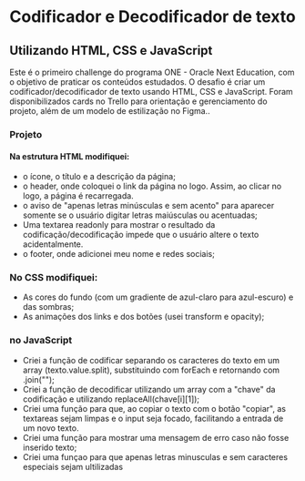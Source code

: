 <h1>Codificador e Decodificador de texto</h1>

<h2>Utilizando HTML, CSS e JavaScript</h2>

<p>Este é o primeiro challenge do programa ONE - Oracle Next Education, com o objetivo de praticar os conteúdos estudados.
  O desafio é criar um codificador/decodificador de texto usando HTML, CSS e JavaScript. Foram disponibilizados
  cards no Trello para orientação e gerenciamento do projeto, além de um modelo de estilização no Figma..</p>

  <h3>Projeto</h3>
  
   <h4>Na estrutura HTML modifiquei:</h4>
   <ul>
     <li>o ícone, o título e a descrição da página;</li>
     <li>o header, onde coloquei o link da página no logo. Assim, ao clicar no logo, a página é recarregada. </li>
     <li> o aviso de "apenas letras minúsculas e sem acento" para aparecer somente se o usuário digitar letras maiúsculas ou acentuadas;</li>
     <li>Uma textarea readonly para mostrar o resultado da codificação/decodificação impede que o usuário altere o texto acidentalmente.</li>
     <li>o footer, onde adicionei meu nome e redes sociais;</li>
   </ul>

   <h3>No CSS modifiquei:</h3>
   <ul>
       <li>As cores do fundo (com um gradiente de azul-claro para azul-escuro) e das sombras;</li>
       <li>As animações dos links e dos botões (usei transform e opacity);</li>
   </ul>

   <h3>no JavaScript</h3>
   <ul>
      <li>Criei a função de codificar separando os caracteres do texto em um array (texto.value.split), substituindo com forEach e retornando com .join("");</li>
      <li>Criei a função de decodificar utilizando um array com a "chave" da codificação e utilizando replaceAll(chave[i][1]);</li>
      <li>Criei uma função para que, ao copiar o texto com o botão "copiar", as textareas sejam limpas e o input seja focado, facilitando a entrada de um novo texto.</li>
      <li>Criei uma função para mostrar uma mensagem de erro caso não fosse inserido texto;</li>
      <li>Criei uma funçao para que apenas letras minusculas e sem caracteres especiais sejam ultilizadas</li>
   </ul>
   
